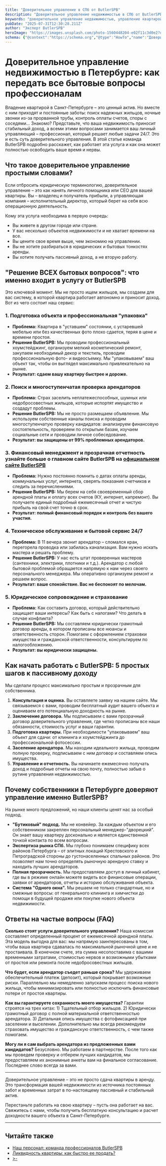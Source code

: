 ```yaml
---
title: "Доверительное управление в СПб от ButlerSPB"
description: "Доверительное управление недвижимостью в СПб от ButlerSPB. Мы берем на себя все бытовые заботы: от поиска арендаторов и контроля оплат до ремонта и клининга."
keywords: "доверительное управление недвижимостью, управление квартирой спб, сдать квартиру в петербурге, butlerspb, управление арендой, решение бытовых вопросов"
pubDate: "2025-07-31T12:30:28.211Z"
author: "Эксперт ButlerSPB"
heroImage: "https://images.unsplash.com/photo-1560448204-e02f11c3d0e2?q=80&w=2070&auto=format&fit=crop"
schema: {"@context":"https://schema.org","@type":"HowTo","name":"Доверительное управление в СПб от ButlerSPB","description":"Доверительное управление недвижимостью в СПб от ButlerSPB. Мы берем на себя все бытовые заботы: от поиска арендаторов и контроля оплат до ремонта и клининга.","image":{"@type":"ImageObject","url":"https://images.unsplash.com/photo-1560448204-e02f11c3d0e2?q=80&w=2070&auto=format&fit=crop"},"aggregateRating":{"@type":"AggregateRating","ratingValue":"4.9","reviewCount":524,"bestRating":"5","worstRating":"1"},"publisher":{"@type":"Organization","name":"Блог ButlerSPB","logo":{"@type":"ImageObject","url":"https://butlerspb-blog.netlify.app/favicon.ico"}},"mainEntityOfPage":{"@type":"WebPage","@id":"https://butlerspb-blog.netlify.app/blog/doveritelnoe-upravlenie-nedvizhimostyu-v-peterburge-reshenie-vseh-bytovyh-voprosov/"}}
---
```

# Доверительное управление недвижимостью в Петербурге: как передать все бытовые вопросы профессионалам

Владение квартирой в Санкт-Петербурге – это ценный актив. Но вместе с ним приходят и постоянные заботы: поиск надежных жильцов, ночные звонки из-за прорванной трубы, контроль оплаты счетов, споры с соседями... Знакомо? Представьте, что ваша недвижимость приносит стабильный доход, а всеми этими вопросами занимается ваш личный управляющий – профессионал, который решает любые задачи 24/7. Это и есть суть доверительного управления. В этой статье команда ButlerSPB подробно расскажет, как работает эта услуга и как она может полностью освободить ваше время и нервы.

## Что такое доверительное управление простыми словами?

Если отбросить юридическую терминологию, доверительное управление – это как нанять личного помощника или CEO для вашей квартиры. Вы – владелец и получатель прибыли, а управляющая компания – исполнительный директор, который берет на себя всю операционную деятельность.

Кому эта услуга необходима в первую очередь:

*   Вы живете в другом городе или стране.
*   У вас несколько объектов недвижимости и не хватает времени на все.
*   Вы цените свое время выше, чем экономию на управлении.
*   Вы не хотите разбираться в юридических и бытовых тонкостях аренды.
*   Вы хотите получать пассивный доход, а не вторую работу.

## "Решение ВСЕХ бытовых вопросов": что именно входит в услугу от ButlerSPB

Это ключевой момент. Мы не просто ищем жильцов, мы создаем для вас систему, в которой квартира работает автономно и приносит доход. Вот из чего состоит наш сервис:

### 1. Подготовка объекта и профессиональная "упаковка"

*   **Проблема:** Квартира в "уставшем" состоянии, с устаревшей мебелью или без качественных фото плохо сдается, теряя в цене и времени простоя.
*   **Решение ButlerSPB:** Мы проводим профессиональный хоумстейджинг, организуем мелкий косметический ремонт, закупаем необходимый декор и текстиль, проводим профессиональную фото- и видеосъемку. Мы "упаковываем" ваш объект так, чтобы он выглядел максимально привлекательно на рынке.
*   **Результат: сдаем вашу квартиру быстрее и дороже.**

### 2. Поиск и многоступенчатая проверка арендаторов

*   **Проблема:** Страх заселить неплатежеспособных, шумных или недобросовестных жильцов, которые испортят имущество и создадут проблемы.
*   **Решение ButlerSPB:** Мы не просто размещаем объявление. Мы используем собственные каналы поиска и проводим многоступенчатую проверку кандидатов: анализируем финансовую состоятельность, проверяем по открытым базам, изучаем социальные сети и проводим личное собеседование.
*   **Результат: вы защищены от 99% проблемных арендаторов.**

### 3. Финансовый менеджмент и прозрачная отчетность узнайте больше о главном сайте ButlerSPB на <a href="https://butlerspb.ru" target="_blank" rel="nofollow">официальном сайте ButlerSPB</a>

*   **Проблема:** Нужно постоянно помнить о датах оплаты аренды, коммунальных услуг, интернета, сверять показания счетчиков и следить за перечислениями.
*   **Решение ButlerSPB:** Мы берем на себя своевременный сбор арендной платы и оплату всех счетов (КУ, интернет, капремонт). Вы получаете единый подробный ежемесячный отчет и чистую прибыль на свой счет точно в срок.
*   **Результат: полный финансовый порядок и контроль без вашего участия.**

### 4. Техническое обслуживание и бытовой сервис 24/7

*   **Проблема:** В 11 вечера звонит арендатор – сломался кран, перегорела проводка или забилась канализация. Вам нужно искать мастера и решать проблему.
*   **Решение ButlerSPB:** У нас есть штат проверенных мастеров (сантехники, электрики, плотники и т.д.). Арендатор с любой бытовой проблемой обращается напрямую к нам через своего персонального менеджера. Мы оперативно организуем ремонт и решаем вопрос.
*   **Результат: ваше спокойствие. Вас не беспокоят по мелочам.**

### 5. Юридическое сопровождение и страхование

*   **Проблема:** Как составить договор, который действительно защищает ваши интересы? Как быть с налогами? Что делать в случае конфликта?
*   **Решение ButlerSPB:** Мы составляем юридически грамотный договор аренды, в котором прописаны все нюансы и ответственность сторон. Помогаем с оформлением страховки имущества и гражданской ответственности, консультируем по налогообложению.
*   **Результат: вы юридически защищены.**

## Как начать работать с ButlerSPB: 5 простых шагов к пассивному доходу

Мы сделали процесс максимально простым и прозрачным для собственника.

1.  **Консультация и оценка.** Вы оставляете заявку на нашем сайте. Мы связываемся с вами, проводим бесплатный аудит вашего объекта и оцениваем его потенциальную доходность на рынке.
2.  **Заключение договора.** Мы подписываем с вами прозрачный договор доверительного управления, где четко прописаны все наши обязанности, стоимость услуг и ваши гарантии.
3.  **Подготовка квартиры.** При необходимости "упаковываем" ваш объект для сдачи: от клининга и хоумстейджинга до профессиональной фотосессии.
4.  **Заселение арендатора.** Мы находим идеального жильца, проводим полную проверку, подписываем с ним договор и составляем опись имущества.
5.  **Управление и отчетность.** Вы начинаете ежемесячно получать доход и подробные отчеты на свою почту, полностью забыв о рутине управления недвижимостью.

## Почему собственники в Петербурге доверяют управление именно ButlerSPB?

На рынке много предложений, но наши клиенты ценят нас за особый подход.

*   **"Бутиковый" подход.** Мы не конвейер. За каждым объектом и его собственником закреплен персональный менеджер-"дворецкий". Он знает вашу квартиру досконально и является единственной точкой контакта по всем вопросам.
*   **Экспертиза рынка СПб.** Мы глубоко понимаем специфику всех районов Петербурга – от элитных локаций Крестовского и Петроградской стороны до густонаселенных спальных районов. Это позволяет нам точно определять рыночную арендную ставку и находить лучших арендаторов.
*   **Полная прозрачность.** Мы предоставляем доступ в личный кабинет, где вы в режиме онлайн можете видеть все финансовые операции, заявки от арендаторов, отчеты и историю обслуживания объекта.
*   **Система "Одного окна".** Мы решаем не только стандартные, но и смежные вопросы: от генерального клининга и химчистки до помощи в будущей продаже или покупке нового объекта недвижимости.

## Ответы на частые вопросы (FAQ)

**Сколько стоят услуги доверительного управления?**
Наша комиссия составляет определенный процент от ежемесячной арендной платы. Эта модель выгодна для вас: мы напрямую заинтересованы в том, чтобы ваша квартира сдавалась по максимальной рыночной цене и не простаивала. В конечном счете, эта сумма несопоставима с вашими временными затратами, стоимостью нервов и возможными убытками от простоя или ремонта после недобросовестных жильцов.

**Что будет, если арендатор съедет раньше срока?**
Мы удерживаем обеспечительный платеж (депозит), который покрывает возможные риски. Параллельно мы немедленно запускаем процесс поиска нового жильца, чтобы минимизировать или полностью исключить финансовые потери от простоя квартиры.

**Как вы гарантируете сохранность моего имущества?**
Гарантии строятся на трех китах: 1) Тщательный отбор жильцов. 2) Юридически грамотный договор с полной материальной ответственностью арендатора. 3) Детальная опись имущества с фотофиксацией при заселении и выселении. Дополнительно мы всегда рекомендуем страховать имущество и гражданскую ответственность, с чем также помогаем.

**Могу ли я сам выбрать арендатора из предложенных вами кандидатов?**
Безусловно. Мы работаем в партнерстве. После того как мы проведем проверку и отберем лучших кандидатов, мы предоставляем их анонимные анкеты вам на финальное согласование. Последнее слово всегда за вами.

***

Доверительное управление – это не просто сдача квартиры в аренду. Это трансформация вашей недвижимости из источника постоянных забот и временных затрат в по-настоящему пассивный и стабильный актив.

Перестаньте работать на свою квартиру – пусть она работает на вас. Свяжитесь с нами, чтобы получить бесплатную консультацию и расчет доходности вашего объекта в Санкт-Петербурге.

---

## Читайте также

*   [Наш персонал: команда профессионалов ButlerSPB](/blog/nash-personal/)
*   [Ликвидность квартиры: как быстро ее продать?](/blog/likvidnost-kvartir/)
*   [>-](/blog/nalogi-pri-doveritelnom-upravlenii-nedvizhimostyu-nerezidenta/)

